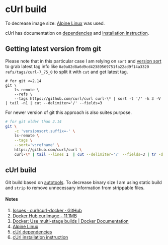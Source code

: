 # cUrl build

To decrease image size: [Alpine Linux](https://www.alpinelinux.org) was used. 

cUrl has documentation on [dependencies](https://curl.se/docs/libs.html) and [installation instruction](https://curl.se/docs/install.html). 


## Getting latest version from git

Please note that in this particular case I am relying on `sort` and [version sort](https://www.gnu.org/software/coreutils/manual/html_node/Version-sort-is-not-the-same-as-numeric-sort.html) to grab latest tag info like `0a9a82d8a6d9cd42389569751fa22ad9f14a3320	refs/tags/curl-7_75_0` to split it with `cut` and get latest tag. 
```
# for git <=2.14
git \
	ls-remote \
	--refs \
	--tags https://github.com/curl/curl curl-\* | sort -t '/' -k 3 -V | tail -n1 | cut --delimiter='/' --fields=3
```

For newer version of git this approach is also suites purpose. 
```bash
# for git older than 2.14
git \
	-c 'versionsort.suffix=-' \
	ls-remote \
	--tags \
	--sort='v:refname' \
	https://github.com/curl/curl \
	curl-\* | tail --lines 1  | cut --delimiter='/' --fields=3 | tr -d '^{}'
```

## cUrl build

Git build based on [autotools](https://www.lrde.epita.fr/~adl/dl/autotools.pdf). 
To decrease binary size I am using static build and `strip` to remove unnecessary information from strippable files.

#### Notes 

1. [Issues · curl/curl-docker · GitHub](https://github.com/curl/curl-docker/issues)
2. [Docker Hub curlimage - 11.1MB](https://hub.docker.com/r/curlimages/curl)
3. [Docker: Use multi-stage builds | Docker Documentation](https://docs.docker.com/develop/develop-images/multistage-build/)
4. [Alpine Linux](https://www.alpinelinux.org)
5. [cUrl dependencies](https://curl.se/docs/libs.html)
6. [cUrl installation instruction](https://curl.se/docs/install.html)